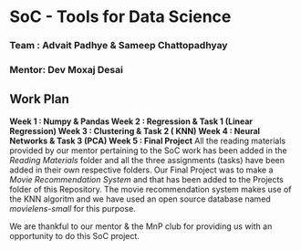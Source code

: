 #  SoC - Tools for Data Science
### Team : Advait Padhye & Sameep Chattopadhyay
### Mentor: Dev Moxaj Desai
## Work Plan
**Week 1 : Numpy & Pandas
Week 2 : Regression & Task 1 (Linear Regression)
Week 3 : Clustering & Task 2 ( KNN)
Week 4 : Neural Networks & Task 3 (PCA)
Week 5 : Final Project**
All the reading materials provided by our mentor pertaining to the SoC work has been added in the *Reading Materials* folder and all the three assignments (tasks) have been added in their own respective folders.
Our Final Project was to make a *Movie Recommendation System* and that has been added to the Projects folder of this Repository.
The movie recommendation system makes use of the KNN algoritm and we have used an open source database named *movielens-small* for this purpose.

We are thankful to our mentor & the MnP club for providing us with an opportunity to do this SoC project.
